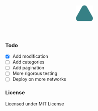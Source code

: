<h1 align="center" class="display: flex; items-align: center;">
	<img src="./logo.svg" height="50" />
</h1>

<br/>

### Todo

- [x] Add modification
- [ ] Add categories
- [ ] Add pagination
- [ ] More rigorous testing
- [ ] Deploy on more networks

### License

Licensed under MIT License
